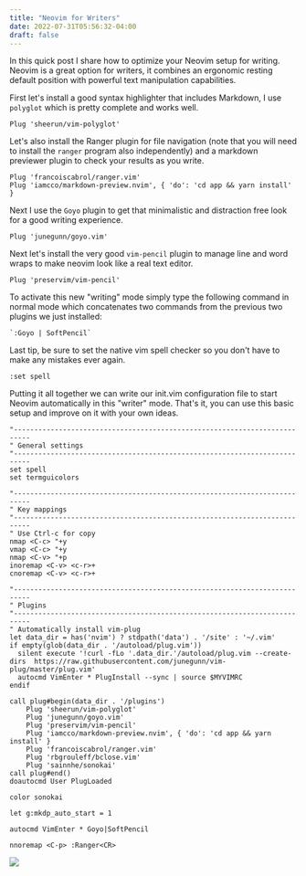 ```yaml
---
title: "Neovim for Writers"
date: 2022-07-31T05:56:32-04:00
draft: false
---
```


In this quick post I share how to optimize your Neovim setup for writing. Neovim is a great option for writers, it combines an ergonomic resting default position with powerful text manipulation capabilities.

First let's install a good syntax highlighter that includes Markdown, I use `polyglot` which is pretty complete and works well.

```
Plug 'sheerun/vim-polyglot'

```

Let's also install the Ranger plugin for file navigation (note that you will need to install the `ranger` program also independently) and a markdown previewer plugin to check your results as you write.

```
Plug 'francoiscabrol/ranger.vim'
Plug 'iamcco/markdown-preview.nvim', { 'do': 'cd app && yarn install' }
```

Next I use the `Goyo` plugin to get that minimalistic and distraction free look for a good writing experience.

```
Plug 'junegunn/goyo.vim'
```

Next let's install the very good `vim-pencil` plugin to manage line and word wraps to make neovim look like a real text editor.

```
Plug 'preservim/vim-pencil'
```

To activate this new "writing" mode simply type the following command in normal mode which concatenates two commands from the previous two plugins we just installed:

```
`:Goyo | SoftPencil`
```

Last tip, be sure to set the native vim spell checker so you don't have to make any mistakes ever again.

```
:set spell
```

Putting it all together we can write our init.vim configuration file to start Neovim automatically in this "writer" mode. That's it, you can use this basic setup and improve on it with your own ideas.

```vim
"--------------------------------------------------------------------------
" General settings
"--------------------------------------------------------------------------
set spell
set termguicolors

"--------------------------------------------------------------------------
" Key mappings
"--------------------------------------------------------------------------
" Use Ctrl-c for copy 
nmap <C-c> "+y
vmap <C-c> "+y
nmap <C-v> "+p
inoremap <C-v> <c-r>+
cnoremap <C-v> <c-r>+

"--------------------------------------------------------------------------
" Plugins
"--------------------------------------------------------------------------
" Automatically install vim-plug
let data_dir = has('nvim') ? stdpath('data') . '/site' : '~/.vim'
if empty(glob(data_dir . '/autoload/plug.vim'))
  silent execute '!curl -fLo '.data_dir.'/autoload/plug.vim --create-dirs  https://raw.githubusercontent.com/junegunn/vim-plug/master/plug.vim'
  autocmd VimEnter * PlugInstall --sync | source $MYVIMRC
endif

call plug#begin(data_dir . '/plugins')
    Plug 'sheerun/vim-polyglot'
    Plug 'junegunn/goyo.vim'
    Plug 'preservim/vim-pencil'
    Plug 'iamcco/markdown-preview.nvim', { 'do': 'cd app && yarn install' }
    Plug 'francoiscabrol/ranger.vim'
    Plug 'rbgrouleff/bclose.vim'
    Plug 'sainnhe/sonokai'
call plug#end()
doautocmd User PlugLoaded

color sonokai

let g:mkdp_auto_start = 1

autocmd VimEnter * Goyo|SoftPencil

nnoremap <C-p> :Ranger<CR>
```

![](https://user-images.githubusercontent.com/8050949/185811620-04ca4de4-609a-4de7-851a-cf3abfb8fb47.png)
